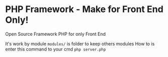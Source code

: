 # PHP Framework - Make for Front End Only!
 Open Source Framework PHP for only Front End
 
 It's work by module `modules/` is folder to keep others modules 
 How to is enter this command to your cmd `php server.php`
